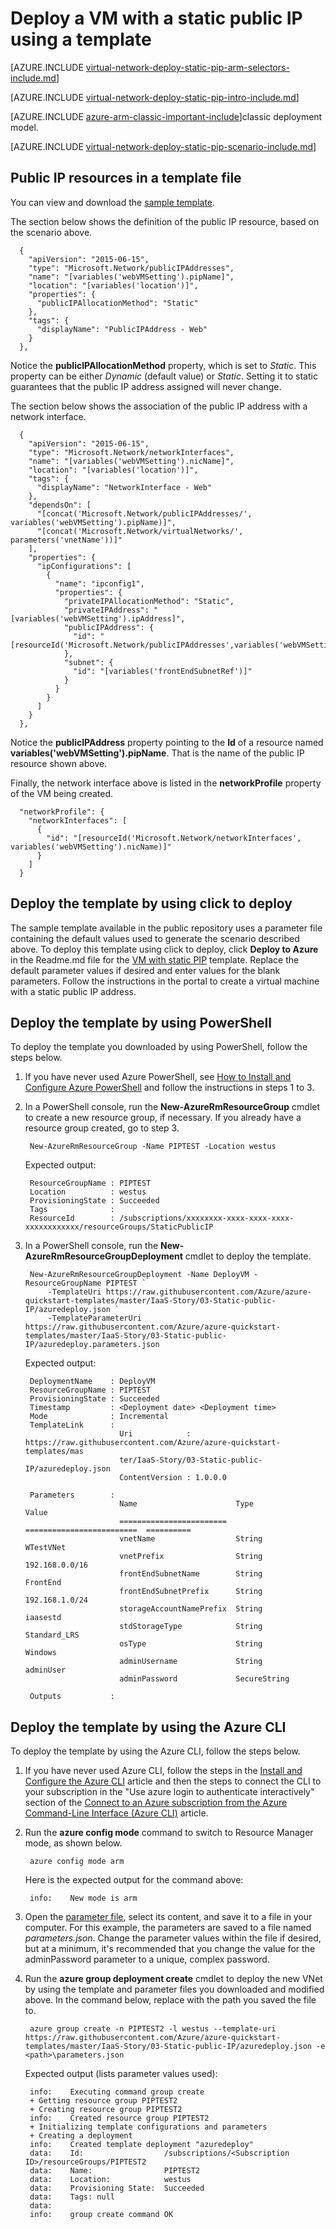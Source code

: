 <properties
   pageTitle="Deploy a VM with a static public IP using a template in Resource Manager | Microsoft Azure"
   description="Learn how to deploy VMs with a static public IP using a template in Resource Manager"
   services="virtual-network"
   documentationCenter="na"
   authors="jimdial"
   manager="carmonm"
   editor=""
   tags="azure-resource-manager"
/>
<tags  
   ms.service="virtual-network"
   ms.devlang="na"
   ms.topic="article"
   ms.tgt_pltfrm="na"
   ms.workload="infrastructure-services"
   ms.date="04/27/2016"
   ms.author="jdial" />

# <a name="deploy-a-vm-with-a-static-public-ip-using-a-template"></a>Deploy a VM with a static public IP using a template

[AZURE.INCLUDE [virtual-network-deploy-static-pip-arm-selectors-include.md](../../includes/virtual-network-deploy-static-pip-arm-selectors-include.md)]

[AZURE.INCLUDE [virtual-network-deploy-static-pip-intro-include.md](../../includes/virtual-network-deploy-static-pip-intro-include.md)]

[AZURE.INCLUDE [azure-arm-classic-important-include](../../includes/learn-about-deployment-models-rm-include.md)]classic deployment model.

[AZURE.INCLUDE [virtual-network-deploy-static-pip-scenario-include.md](../../includes/virtual-network-deploy-static-pip-scenario-include.md)]

## <a name="public-ip-resources-in-a-template-file"></a>Public IP resources in a template file

You can view and download the [sample template](https://raw.githubusercontent.com/Azure/azure-quickstart-templates/master/IaaS-Story/03-Static-public-IP/azuredeploy.json).

The section below shows the definition of the public IP resource, based on the scenario above.

      {
        "apiVersion": "2015-06-15",
        "type": "Microsoft.Network/publicIPAddresses",
        "name": "[variables('webVMSetting').pipName]",
        "location": "[variables('location')]",
        "properties": {
          "publicIPAllocationMethod": "Static"
        },
        "tags": {
          "displayName": "PublicIPAddress - Web"
        }
      },

Notice the **publicIPAllocationMethod** property, which is set to *Static*. This property can be either *Dynamic* (default value) or *Static*. Setting it to static guarantees that the public IP address assigned will never change.

The section below shows the association of the public IP address with a network interface.

      {
        "apiVersion": "2015-06-15",
        "type": "Microsoft.Network/networkInterfaces",
        "name": "[variables('webVMSetting').nicName]",
        "location": "[variables('location')]",
        "tags": {
          "displayName": "NetworkInterface - Web"
        },
        "dependsOn": [
          "[concat('Microsoft.Network/publicIPAddresses/', variables('webVMSetting').pipName)]",
          "[concat('Microsoft.Network/virtualNetworks/', parameters('vnetName'))]"
        ],
        "properties": {
          "ipConfigurations": [
            {
              "name": "ipconfig1",
              "properties": {
                "privateIPAllocationMethod": "Static",
                "privateIPAddress": "[variables('webVMSetting').ipAddress]",
                "publicIPAddress": {
                  "id": "[resourceId('Microsoft.Network/publicIPAddresses',variables('webVMSetting').pipName)]"
                },
                "subnet": {
                  "id": "[variables('frontEndSubnetRef')]"
                }
              }
            }
          ]
        }
      },

Notice the **publicIPAddress** property pointing to the **Id** of a resource named **variables('webVMSetting').pipName**. That is the name of the public IP resource shown above.

Finally, the network interface above is listed in the **networkProfile** property of the VM being created.

      "networkProfile": {
        "networkInterfaces": [
          {
            "id": "[resourceId('Microsoft.Network/networkInterfaces', variables('webVMSetting').nicName)]"
          }
        ]
      }

## <a name="deploy-the-template-by-using-click-to-deploy"></a>Deploy the template by using click to deploy

The sample template available in the public repository uses a parameter file containing the default values used to generate the scenario described above. To deploy this template using click to deploy, click **Deploy to Azure** in the Readme.md file for the [VM with static PIP](https://github.com/Azure/azure-quickstart-templates/tree/master/IaaS-Story/03-Static-public-IP) template. Replace the default parameter values if desired and enter values for the blank parameters.  Follow the instructions in the portal to create a virtual machine with a static public IP address.

## <a name="deploy-the-template-by-using-powershell"></a>Deploy the template by using PowerShell

To deploy the template you downloaded by using PowerShell, follow the steps below.

1. If you have never used Azure PowerShell, see [How to Install and Configure Azure PowerShell](../powershell-install-configure.md) and follow the instructions in steps 1 to 3.

2. In a PowerShell console, run the **New-AzureRmResourceGroup** cmdlet to create a new resource group, if necessary. If you already have a resource group created, go to step 3.

        New-AzureRmResourceGroup -Name PIPTEST -Location westus

    Expected output:

        ResourceGroupName : PIPTEST
        Location          : westus
        ProvisioningState : Succeeded
        Tags              :
        ResourceId        : /subscriptions/xxxxxxxx-xxxx-xxxx-xxxx-xxxxxxxxxxxx/resourceGroups/StaticPublicIP

3. In a PowerShell console, run the **New-AzureRmResourceGroupDeployment** cmdlet to deploy the template.

        New-AzureRmResourceGroupDeployment -Name DeployVM -ResourceGroupName PIPTEST `
            -TemplateUri https://raw.githubusercontent.com/Azure/azure-quickstart-templates/master/IaaS-Story/03-Static-public-IP/azuredeploy.json `
            -TemplateParameterUri https://raw.githubusercontent.com/Azure/azure-quickstart-templates/master/IaaS-Story/03-Static-public-IP/azuredeploy.parameters.json

    Expected output:

        DeploymentName    : DeployVM
        ResourceGroupName : PIPTEST
        ProvisioningState : Succeeded
        Timestamp         : <Deployment date> <Deployment time>
        Mode              : Incremental
        TemplateLink      :
                            Uri            : https://raw.githubusercontent.com/Azure/azure-quickstart-templates/mas
                            ter/IaaS-Story/03-Static-public-IP/azuredeploy.json
                            ContentVersion : 1.0.0.0

        Parameters        :
                            Name                      Type                       Value     
                            ========================  =========================  ==========
                            vnetName                  String                     WTestVNet
                            vnetPrefix                String                     192.168.0.0/16
                            frontEndSubnetName        String                     FrontEnd  
                            frontEndSubnetPrefix      String                     192.168.1.0/24
                            storageAccountNamePrefix  String                     iaasestd  
                            stdStorageType            String                     Standard_LRS
                            osType                    String                     Windows   
                            adminUsername             String                     adminUser
                            adminPassword             SecureString                         

        Outputs           :

## <a name="deploy-the-template-by-using-the-azure-cli"></a>Deploy the template by using the Azure CLI

To deploy the template by using the Azure CLI, follow the steps below.

1. If you have never used Azure CLI, follow the steps in the [Install and Configure the Azure CLI](../xplat-cli-install.md) article and then the steps to connect the CLI to your subscription in the "Use azure login to authenticate interactively" section of the [Connect to an Azure subscription from the Azure Command-Line Interface (Azure CLI)](../xplat-cli-connect.md) article.
2. Run the **azure config mode** command to switch to Resource Manager mode, as shown below.

        azure config mode arm

    Here is the expected output for the command above:

        info:    New mode is arm

3. Open the [parameter file](https://raw.githubusercontent.com/Azure/azure-quickstart-templates/master/IaaS-Story/03-Static-public-IP/azuredeploy.parameters.json), select its content, and save it to a file in your computer. For this example, the parameters are saved to a file named *parameters.json*. Change the parameter values within the file if desired, but at a minimum, it's recommended that you change the value for the adminPassword parameter to a unique, complex password.

4. Run the **azure group deployment create** cmdlet to deploy the new VNet by using the template and parameter files you downloaded and modified above. In the command below, replace <path> with the path you saved the file to. 

        azure group create -n PIPTEST2 -l westus --template-uri https://raw.githubusercontent.com/Azure/azure-quickstart-templates/master/IaaS-Story/03-Static-public-IP/azuredeploy.json -e <path>\parameters.json

    Expected output (lists parameter values used):

        info:    Executing command group create
        + Getting resource group PIPTEST2
        + Creating resource group PIPTEST2
        info:    Created resource group PIPTEST2
        + Initializing template configurations and parameters
        + Creating a deployment
        info:    Created template deployment "azuredeploy"
        data:    Id:                  /subscriptions/<Subscription ID>/resourceGroups/PIPTEST2
        data:    Name:                PIPTEST2
        data:    Location:            westus
        data:    Provisioning State:  Succeeded
        data:    Tags: null
        data:
        info:    group create command OK
